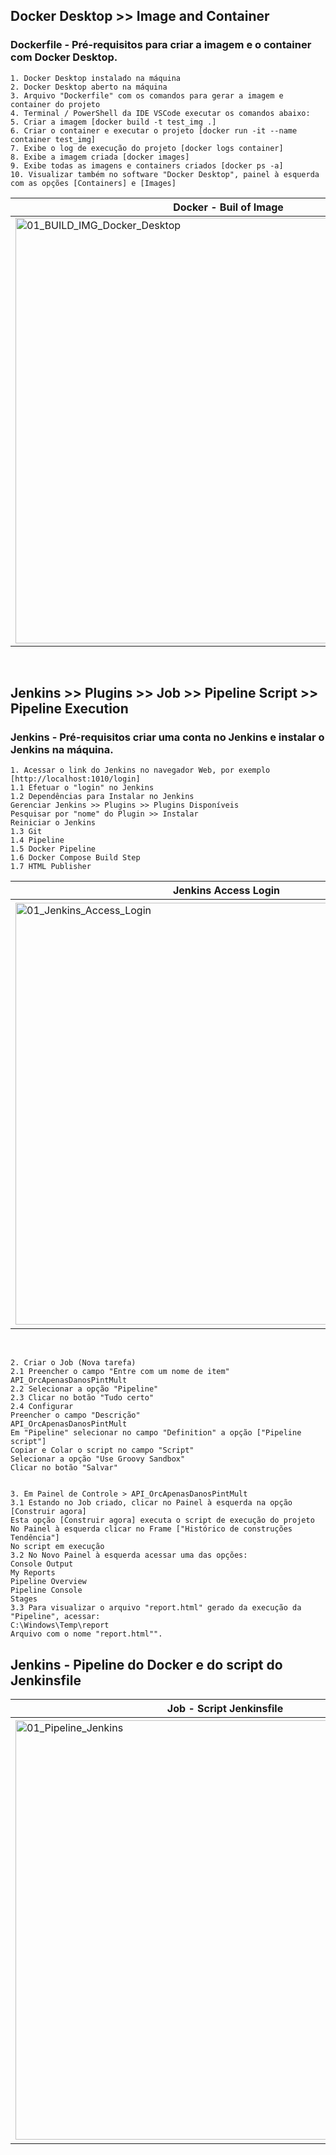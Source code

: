 ## Docker Desktop >> Image and Container

### Dockerfile - Pré-requisitos para criar a imagem e o container com Docker Desktop.

    1. Docker Desktop instalado na máquina
    2. Docker Desktop aberto na máquina
    3. Arquivo "Dockerfile" com os comandos para gerar a imagem e container do projeto
    4. Terminal / PowerShell da IDE VSCode executar os comandos abaixo:
    5. Criar a imagem [docker build -t test_img .]
    6. Criar o container e executar o projeto [docker run -it --name container test_img]
    7. Exibe o log de execução do projeto [docker logs container]
    8. Exibe a imagem criada [docker images]
    9. Exibe todas as imagens e containers criados [docker ps -a]
    10. Visualizar também no software "Docker Desktop", painel à esquerda com as opções [Containers] e [Images]


| Docker - Buil of Image   | Docker Desktop - Image   | Docker - Conatiner / Execution | Docker - Conatiner / Execution | List All Images and Conatiners | Docker Desktop - Conatiner |
|--------------------------|--------------------------|--------------------------------|--------------------------------|--------------------------------|----------------------------|
| <img width="681" alt="01_BUILD_IMG_Docker_Desktop" src="https://github.com/user-attachments/assets/a52a1279-f871-48f5-b7aa-e1760fb42885"> | <img width="678" alt="02_IMG_Docker_Desktop" src="https://github.com/user-attachments/assets/68b2f12c-325b-4522-bca4-c6b68a94ef24"> | <img width="679" alt="03_Criando_Executando_Container_Docker_Desktop" src="https://github.com/user-attachments/assets/d3ddeeb4-708f-48f4-9ac3-ffc35ab88d97"> | <img width="679" alt="04_Criando_Executando_Container_Docker_Desktop" src="https://github.com/user-attachments/assets/452008bf-389a-4b85-a27c-644265f8e1b9"> | <img width="679" alt="05_Listar_IMG_Container_Docker_Desktop" src="https://github.com/user-attachments/assets/111efb25-b717-44df-bfc8-1d91bfa4947c"> | <img width="676" alt="06_Container_Docker_Desktop" src="https://github.com/user-attachments/assets/102df72c-87c4-4405-9517-ddd88b377563"> |
<br>

## Jenkins >> Plugins >> Job >> Pipeline Script >> Pipeline Execution

### Jenkins - Pré-requisitos criar uma conta no Jenkins e instalar o Jenkins na máquina.

    1. Acessar o link do Jenkins no navegador Web, por exemplo [http://localhost:1010/login]
    1.1 Efetuar o "login" no Jenkins
    1.2 Dependências para Instalar no Jenkins
    Gerenciar Jenkins >> Plugins >> Plugins Disponíveis
    Pesquisar por "nome" do Plugin >> Instalar
    Reiniciar o Jenkins
    1.3 Git
    1.4 Pipeline
    1.5 Docker Pipeline
    1.6 Docker Compose Build Step
    1.7 HTML Publisher


| Jenkins Access Login | Jenkins Setup Plugins | Jenkins Setup Plugins | Jenkins Created Job | Jenkins Created Job | Pipeline of Jenkins | Jenkins Job Execution | Jenkins Job Execution |
|----------------------|-----------------------|-----------------------|---------------------|---------------------|---------------------|-----------------------|-----------------------|
| <img width="675" alt="01_Jenkins_Access_Login" src="https://github.com/user-attachments/assets/60f6270e-2a6a-4fe3-bab7-39dfac3a5fa4"> | <img width="678" alt="02_Jenkins_Setup_Plugins" src="https://github.com/user-attachments/assets/e044d71d-6077-464c-a3ba-a52109b7c76b"> | <img width="677" alt="03_Jenkins_Setup_Plugins" src="https://github.com/user-attachments/assets/59dd2c8a-3deb-4cce-8dfb-9d0fd1bd7d6a"> | <img width="677" alt="04_Jenkins_Created_Jobs" src="https://github.com/user-attachments/assets/0edc5c6a-9b99-469a-9010-67733e6cc50f"> | <img width="678" alt="05_Jenkins_Created_Jobs" src="https://github.com/user-attachments/assets/acfb2b05-f6b1-49ce-a3cb-deedb6b94801"> | <img width="671" alt="06_Pipeline_Jenkins" src="https://github.com/user-attachments/assets/159e58f5-4e99-45a3-a0d8-45de6b4601e1"> | <img width="670" alt="07_Jenkins_Job_Execution" src="https://github.com/user-attachments/assets/41e4dc51-3153-4565-a9c7-4b61f7fab31f"> | <img width="680" alt="08_Jenkins_Job_Execution" src="https://github.com/user-attachments/assets/bfef2c69-52d7-4685-a1ff-58e472913fba"> |
<br>

    2. Criar o Job (Nova tarefa)
    2.1 Preencher o campo "Entre com um nome de item"
    API_OrcApenasDanosPintMult
    2.2 Selecionar a opção "Pipeline"
    2.3 Clicar no botão "Tudo certo"
    2.4 Configurar
    Preencher o campo "Descrição"
    API_OrcApenasDanosPintMult
    Em "Pipeline" selecionar no campo "Definition" a opção ["Pipeline script"]
    Copiar e Colar o script no campo "Script"
    Selecionar a opção "Use Groovy Sandbox"
    Clicar no botão "Salvar"


    3. Em Painel de Controle > API_OrcApenasDanosPintMult
    3.1 Estando no Job criado, clicar no Painel à esquerda na opção [Construir agora]
    Esta opção [Construir agora] executa o script de execução do projeto
    No Painel à esquerda clicar no Frame ["Histórico de construções Tendência"]
    No script em execução
    3.2 No Novo Painel à esquerda acessar uma das opções:
    Console Output
    My Reports
    Pipeline Overview
    Pipeline Console
    Stages
    3.3 Para visualizar o arquivo "report.html" gerado da execução da "Pipeline", acessar:
    C:\Windows\Temp\report
    Arquivo com o nome "report.html"".


## Jenkins - Pipeline do Docker e do script do Jenkinsfile

| Job - Script Jenkinsfile | Pipeline Step Docker  | Pipeline Docker  | Pipeline Docker 	| Job Executada  | Report.html  [C:\Windows\Temp\report] |
|--------------------------|-----------------------|------------------|---------------------|----------------|---------------------------------------|
| <img width="671" alt="01_Pipeline_Jenkins" src="https://github.com/user-attachments/assets/8d9be41f-db05-4711-8ae3-c8c49804c2e0"> | <img width="671" alt="02_Pipeline_Jenkins" src="https://github.com/user-attachments/assets/e77294e7-6797-4064-b34e-d56014a8652e"> | <img width="675" alt="03_Pipeline_Jenkins" src="https://github.com/user-attachments/assets/0f43912c-daa9-4793-906d-c8a53e55a12a"> | <img width="675" alt="04_Pipeline_Jenkins" src="https://github.com/user-attachments/assets/d19b60cc-2953-4365-a63c-db1d16541709"> | <img width="674" alt="05_Pipeline_Jenkins" src="https://github.com/user-attachments/assets/82a6788c-185f-4c98-be31-9c0e28d2443c"> | <img width="671" alt="06_Pipeline_Jenkins_Report_HTML" src="https://github.com/user-attachments/assets/b06a9cb8-e9cd-4278-bf1e-8d40d8d22ff9"> |
<br>

